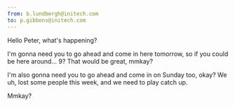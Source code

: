 ```yaml
---
from: b.lundbergh@initech.com
to: p.gibbons@initech.com
---
```


Hello Peter, what's happening?

I'm gonna need you to go ahead and come in here tomorrow,
so if you could be here around... 9? That would be great, mmkay?

I'm also gonna need you to go ahead and come in on Sunday too, okay?
We uh, lost some people this week, and we need to play catch up.

Mmkay?
